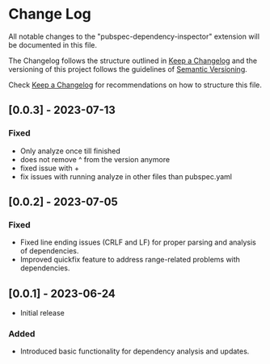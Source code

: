# Change Log

All notable changes to the "pubspec-dependency-inspector" extension will be documented in this file.

The Changelog follows the structure outlined in [Keep a Changelog](http://keepachangelog.com/) and the versioning of this project follows the guidelines of [Semantic Versioning](https://semver.org/spec/v2.0.0.html).

Check [Keep a Changelog](http://keepachangelog.com/) for recommendations on how to structure this file.

## [0.0.3] - 2023-07-13
### Fixed
- Only analyze once till finished
- does not remove ^ from the version anymore
- fixed issue with +
- fix issues with running analyze in other files than pubspec.yaml

## [0.0.2] - 2023-07-05
### Fixed
- Fixed line ending issues (CRLF and LF) for proper parsing and analysis of dependencies.
- Improved quickfix feature to address range-related problems with dependencies.

## [0.0.1] - 2023-06-24

- Initial release
### Added
- Introduced basic functionality for dependency analysis and updates.
